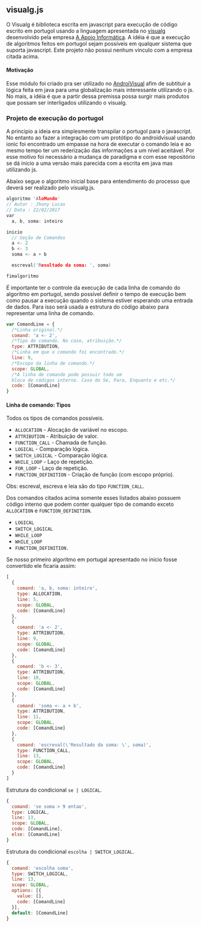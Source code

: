 ## visualg.js

O Visualg é biblioteca escrita em javascript para execução de código escrito em portugol usando a linguagem apresentada no [visualg](http://www.apoioinformatica.inf.br/produtos/visualg) desenvolvido pela empresa [A Apoio Informática](http://www.apoioinformatica.inf.br/empresa). A idéia é que a execução de algoritmos feitos em portugol sejam possíveis em qualquer sistema que suporta javascript. Este projeto não possui nenhum vinculo com a empresa citada acima.


#### Motivação

Esse módulo foi criado pra ser utilizado no [AndroiVisual](https://play.google.com/store/apps/details?id=av.androidvisual&hl=pt_BR) afim de subtituir a lógica feita em java para uma globalização mais interessante utilizando o js. No mais, a idéia é que a partir dessa premissa possa surgir mais produtos que possam ser interligados utilizando o visualg.

### Projeto de execução do portugol

A principio a ideia era simplesmente transpilar o portugol para o javascript. No entanto ao fazer a integração com um protótipo do androidvisual usando ionic foi encontrado um empasse na hora de executar o comando leia e ao mesmo tempo ter um rederização das informações a um nível aceitável. Por esse motivo foi necessário a mudança de paradigma e com esse repositório se dá inicio a uma versão mais parecida com a escrita em java mas utilizando js.


Abaixo segue o algoritmo inicial base para entendimento do processo que deverá ser realizado pelo visualg.js.

```c
algoritmo 'AloMundo'
// Autor : Jhony Lucas
// Data : 22/02/2017
var
  a, b, soma: inteiro

inicio
  // Seção de Comandos
  a <- 2
  b <- 3
  soma <- a + b

  escreval('Resultado da soma: ', soma)

fimalgoritmo
```

É importante ter o controle da execução de cada linha de comando do algoritmo em portugol, sendo possível definir o tempo de execução bem como pausar a execução quando o sistema estiver esperando uma entrada de dados. Para isso será usada a estrutura do código abaixo para representar uma linha de comando.

```js
var ComandLine = {
  /*Linha original.*/
  comand: 'a <- 2',
  /*Tipo do comando. No caso, atribuição.*/
  type: ATTRIBUTION,
  /*Linha em que o comando foi encontrado.*/
  line: 9,
  /*Escopo da linha de comando.*/
  scope: GLOBAL,
  /*A linha de comando pode possuir todo um
  bloco de códigos interno. Caso do Se, Para, Enquanto e etc.*/
  code: [ComandLine]
}
```

#### Linha de comando: Tipos

Todos os tipos de comandos possíveis.

* ``ALLOCATION``  - Alocação de variável no escopo.
* ``ATTRIBUTION`` - Atribuição de valor.
* ``FUNCTION_CALL`` - Chamada de função.
* ``LOGICAL`` - Comparação lógica.
* ``SWITCH_LOGICAL`` - Comparação lógica.
* ``WHILE_LOOP`` - Laço de repetição.
* ``FOR_LOOP`` - Laço de repetição.
* ``FUNCTION_DEFINITION`` - Criação de função (com escopo próprio).

Obs: escreval, escreva e leia são do tipo ``FUNCTION_CALL``.

Dos comandos citados acima somente esses listados abaixo possuem código interno que podem conter qualquer tipo de comando exceto ``ALLOCATION`` e ``FUNCTION_DEFINITION``.

* ``LOGICAL``
* ``SWITCH_LOGICAL``
* ``WHILE_LOOP``
* ``WHILE_LOOP``
* ``FUNCTION_DEFINITION.``

Se nosso primeiro algoritmo em portugal apresentado no inicio fosse convertido ele ficaria assim:

``` js
[
  {
    comand: 'a, b, soma: inteiro',
    type: ALLOCATION,
    line: 5,
    scope: GLOBAL,
    code: [ComandLine]
  },
  {
    comand: 'a <- 2',
    type: ATTRIBUTION,
    line: 9,
    scope: GLOBAL,
    code: [ComandLine]
  },
  {
    comand: 'b <- 3',
    type: ATTRIBUTION,
    line: 10,
    scope: GLOBAL,
    code: [ComandLine]
  },
  {
    comand: 'soma <- a + b',
    type: ATTRIBUTION,
    line: 11,
    scope: GLOBAL,
    code: [ComandLine]
  },
  {
    comand: 'escreval(\'Resultado da soma: \', soma)',
    type: FUNCTION_CALL,
    line: 13,
    scope: GLOBAL,
    code: [ComandLine]
  }
]
```

Estrutura do condicional ``se | LOGICAL``.

``` js
{
  comand: 'se soma > 9 entao',
  type: LOGICAL,
  line: 13,
  scope: GLOBAL,
  code: [ComandLine],
  else: [ComandLine]
}
```

Estrutura do condicional ``escolha | SWITCH_LOGICAL``.

``` js
{
  comand: 'escolha soma',
  type: SWITCH_LOGICAL,
  line: 13,
  scope: GLOBAL,
  options: [{
    value: [],
    code: [ComandLine]
  }],
  default: [ComandLine]
}
```
